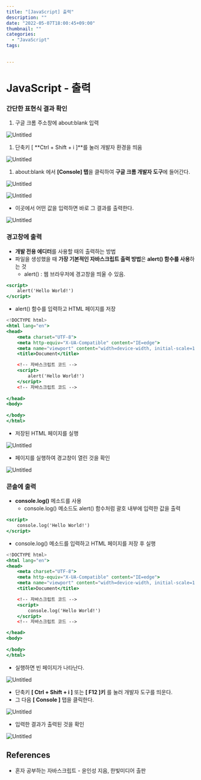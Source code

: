 ```yaml
---
title: "[JavaScript] 출력"
description: ""
date: "2022-05-07T18:00:45+09:00"
thumbnail: ""
categories:
  - "JavaScript"
tags:
 

---
```

<!--more-->
# JavaScript - 출력

### 간단한 표현식 결과 확인

1. 구글 크롬 주소창에 about:blank 입력

![Untitled](/images/lang_javascript/JavaScript_output/Untitled.png)

1. 단축키 [ **Ctrl + Shift + i ]**를 눌러 개발자 환경을 띄움

![Untitled](/images/lang_javascript/JavaScript_output/Untitled1.png)

1. about:blank 에서 **[Console] 탭**을 클릭하여 **구글 크롬 개발자 도구**에 들어간다.

![Untitled](/images/lang_javascript/JavaScript_output/Untitled2.png)

![Untitled](/images/lang_javascript/JavaScript_output/Untitled3.png)

- 이곳에서 어떤 값을 입력하면 바로 그 결과를 출력한다.

![Untitled](/images/lang_javascript/JavaScript_output/Untitled4.png)

### 경고창에 출력

- **개발 전용 에디터**를 사용할 때의 출력하는 방법
- 파일을 생성했을 때 **가장 기본적인 자바스크립트 출력 방법**은 **alert() 함수를 사용**하는 것
    - alert() : 웹 브라우저에 경고창을 띄울 수 있음.

```jsx
<script>
	alert('Hello World!')
</script>
```

- alert() 함수를 입력하고 HTML 페이지를 저장

```jsx
<!DOCTYPE html>
<html lang="en">
<head>
    <meta charset="UTF-8">
    <meta http-equiv="X-UA-Compatible" content="IE=edge">
    <meta name="viewport" content="width=device-width, initial-scale=1.0">
    <title>Document</title>

    <!-- 자바스크립트 코드 -->
    <script>
        alert('Hello World!')
    </script>
    <!-- 자바스크립트 코드 -->
    
</head>
<body>
    
</body>
</html>
```

- 저장된 HTML 페이지를 실행

![Untitled](/images/lang_javascript/JavaScript_output/Untitled5.png)

- 페이지를 실행하여 경고창이 열린 것을 확인

![Untitled](/images/lang_javascript/JavaScript_output/Untitled6.png)

### 콘솔에 출력

- **console.log()** 메소드를 사용
    - console.log() 메소드도 alert() 함수처럼 괄호 내부에 입력한 값을 출력

```jsx
<script>
	console.log('Hello World!')
</script>
```

- console.log() 메소드를 입력하고 HTML 페이지를 저장 후 실행

```jsx
<!DOCTYPE html>
<html lang="en">
<head>
    <meta charset="UTF-8">
    <meta http-equiv="X-UA-Compatible" content="IE=edge">
    <meta name="viewport" content="width=device-width, initial-scale=1.0">
    <title>Document</title>

    <!-- 자바스크립트 코드 -->
    <script>
        console.log('Hello World!')
    </script>
    <!-- 자바스크립트 코드 -->

</head>
<body>
    
</body>
</html>
```

- 실행하면 빈 페이지가 나타난다.

![Untitled](/images/lang_javascript/JavaScript_output/Untitled7.png)

- 단축키 **[ Ctrl + Shift + i ]** 또는 **[ F12 ]키** 를 눌러 개발자 도구를 띄운다.
- 그 다음 **[ Console ]** 탭을 클릭한다.

![Untitled](/images/lang_javascript/JavaScript_output/Untitled8.png)

- 입력한 결과가 출력된 것을 확인

![Untitled](/images/lang_javascript/JavaScript_output/Untitled9.png)

## References

- 혼자 공부하는 자바스크립트 - 윤인성 지음, 한빛미디어 출판